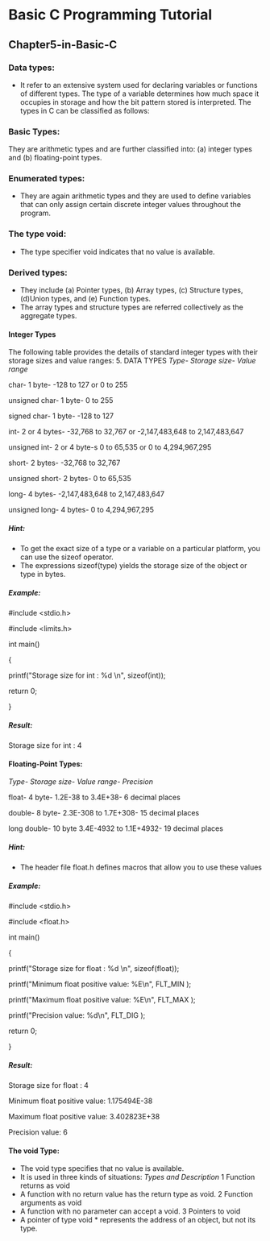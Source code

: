 # Basic C Programming Tutorial
## Chapter5-in-Basic-C
### Data types:
* It refer to an extensive system used for declaring variables or functions of different types. The type of a variable determines how much space
it occupies in storage and how the bit pattern stored is interpreted.
The types in C can be classified as follows:
### Basic Types:
They are arithmetic types and are further classified into: 
(a) integer types and (b) floating-point types.
### Enumerated types:
* They are again arithmetic types and they are used to define variables that can only assign certain discrete integer values throughout the program.
### The type void:
* The type specifier void indicates that no value is available.
### Derived types:
* They include (a) Pointer types, (b) Array types, (c) Structure types, (d)Union types, and (e) Function types.
* The array types and structure types are referred collectively as the aggregate types.
#### Integer Types
The following table provides the details of standard integer types with their
storage sizes and value ranges:
5. DATA TYPES
_Type- Storage size- Value range_

char- 1 byte- -128 to 127 or 0 to 255

unsigned char- 1 byte- 0 to 255

signed char- 1 byte- -128 to 127

int- 2 or 4 bytes- -32,768 to 32,767 or -2,147,483,648 to 2,147,483,647

unsigned int- 2 or 4 byte-s 0 to 65,535 or 0 to 4,294,967,295

short- 2 bytes- -32,768 to 32,767

unsigned short- 2 bytes- 0 to 65,535

long- 4 bytes- -2,147,483,648 to 2,147,483,647

unsigned long- 4 bytes- 0 to 4,294,967,295

##### Hint:
* To get the exact size of a type or a variable on a particular platform, you can
use the sizeof operator.
* The expressions sizeof(type) yields the storage size of the object or type in bytes.
##### Example:

#include <stdio.h>

#include <limits.h>

int main()

{

printf("Storage size for int : %d \n", sizeof(int));

return 0;

}

##### Result:

Storage size for int : 4

#### Floating-Point Types:

_Type- Storage size- Value range- Precision_

float- 4 byte- 1.2E-38 to 3.4E+38- 6 decimal places

double- 8 byte- 2.3E-308 to 1.7E+308- 15 decimal places

long double- 10 byte 3.4E-4932 to 1.1E+4932- 19 decimal places

##### Hint:
* The header file float.h defines macros that allow you to use these values

##### Example:

#include <stdio.h>

#include <float.h>

int main()

{

printf("Storage size for float : %d \n", sizeof(float));

printf("Minimum float positive value: %E\n", FLT_MIN );

printf("Maximum float positive value: %E\n", FLT_MAX );

printf("Precision value: %d\n", FLT_DIG );

return 0;

}

##### Result:

Storage size for float : 4

Minimum float positive value: 1.175494E-38

Maximum float positive value: 3.402823E+38

Precision value: 6

#### The void Type:
* The void type specifies that no value is available.
* It is used in three kinds of situations:
_Types and Description_
1 Function returns as void
* A function with no return value has the return type as void. 
2 Function arguments as void
* A function with no parameter can accept a void. 
3 Pointers to void
* A pointer of type void * represents the address of an object, but not its
type. 
